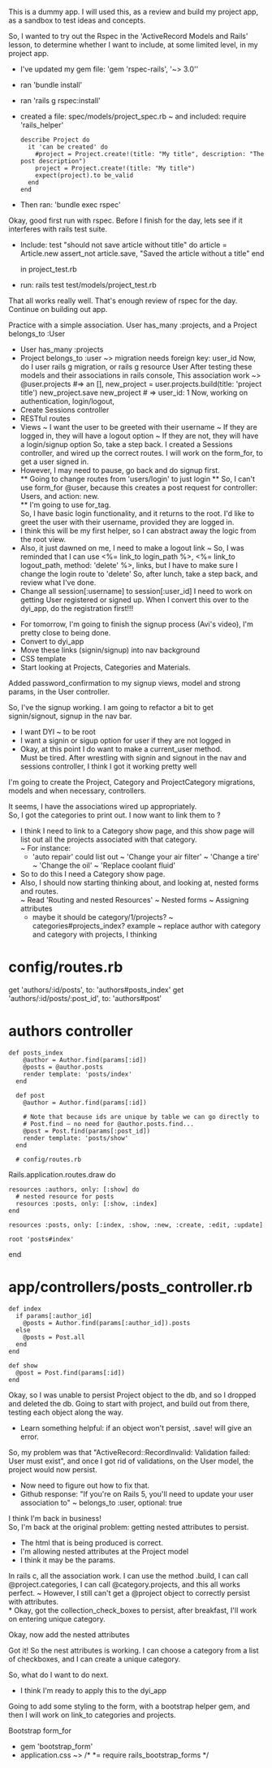 This is a dummy app.  I will used this, as a review and build my project app, as a sandbox to test ideas and concepts.  

So, I wanted to try out the Rspec in the 'ActiveRecord Models and Rails' lesson, to determine whether I want to include, at some limited level, in my project app.
  * I've updated my gem file: 'gem 'rspec-rails', '~> 3.0''
  * ran 'bundle install'
  * ran 'rails g rspec:install'
  * created a file: spec/models/project_spec.rb
   ~ and included:
      require 'rails_helper'

        describe Project do
          it 'can be created' do
            #project = Project.create!(title: "My title", description: "The post description")
            project = Project.create!(title: "My title")
            expect(project).to be_valid
          end
        end
  * Then ran: 'bundle exec rspec'

Okay, good first run with rspec. Before I finish for the day, lets see if it interferes with rails test suite.  
  * Include:
      test "should not save article without title" do
        article = Article.new
        assert_not article.save, "Saved the article without a title"
      end

    in project_test.rb
  * run: rails test test/models/project_test.rb

That all works really well.  That's enough review of rspec for the day.  Continue on building out app.  

Practice with a simple association.  User has_many :projects, and a Project belongs_to :User
  * User
    has_many :projects
  * Project
    belongs_to :user ~> migration needs foreign key: user_id
Now, do I user rails g migration, or rails g resource User
After testing these models and their associations in rails console,
This association work ~> @user.projects #=> an [],
  new_project = user.projects.build(title: 'project title')
  new_project.save
  new_project # => user_id: 1
Now, working on authentication, login/logout,
  * Create Sessions controller
  * RESTful routes
  * Views
    ~ I want the user to be greeted with their username
    ~ If they are logged in, they will have a logout option
    ~ If they are not, they will have a login/signup option
So, take a step back.  I created a Sessions controller, and wired up the correct routes.  I will work on the form_for, to get a user signed in.  
  * However, I may need to pause, go back and do signup first.  
  ** Going to change routes from 'users/login' to just login
  ** So, I can't use form_for @user, because this creates a post request for controller: Users, and action: new.  
  ** I'm going to use for_tag.  
So, I have basic login functionality, and it returns to the root. I'd like to greet the user with their username, provided they are logged in.  
  * I think this will be my first helper, so I can abstract away the logic from the root view.  
  * Also, it just dawned on me, I need to make a logout link
    ~ So, I was reminded that I can use <%= link_to login_path %>, <%= link_to logout_path, method: 'delete' %>, links, but I have to make sure I change the login route to 'delete'
So, after lunch, take a step back, and review what I've done.
  * Change all session[:username] to session[:user_id]
I need to work on getting User registered or signed up.  When I convert this over to the dyi_app, do the registration first!!!  

- For tomorrow, I'm going to finish the signup process (Avi's video), I'm pretty close to being done.  
- Convert to dyi_app
- Move these links (signin/signup) into nav background
- CSS template
- Start looking at Projects, Categories and Materials.  

Added password_confirmation to my signup views, model and strong params, in the User controller.  

So, I've the signup working. I am going to refactor a bit to get signin/signout, signup in the nav bar.  
  * I want DYI ~ to be root
  * I want a signin or sigup option for user if they are not logged in
  * Okay, at this point I do want to make a current_user method.  
Must be tired. After wrestling with signin and signout in the nav and sessions controller, I think I got it working pretty well

I'm going to create the Project, Category and ProjectCategory migrations, models and when necessary, controllers.  

It seems, I have the associations wired up appropriately.  
So, I got the categories to print out.  I now want to link them to ?
  * I think I need to link to a Category show page, and this show page will list out all the projects associated with that category.  
    ~ For instance:
      * 'auto repair' could list out
        ~ 'Change your air filter'
        ~ 'Change a tire'
        ~ 'Change the oil'
        ~ 'Replace coolant fluid'
  * So to do this I need a Category show page.  
  * Also, I should now starting thinking about, and looking at, nested forms and routes.  
    ~ Read 'Routing and nested Resources'
    ~ Nested forms
    ~ Assigning attributes
      * maybe it should be category/1/projects?
        ~ categories#projects_index?
example ~ replace author with category and category with projects, I thinking

# config/routes.rb

  get 'authors/:id/posts', to: 'authors#posts_index'
  get 'authors/:id/posts/:post_id', to: 'authors#post'

# authors controller
    def posts_index
        @author = Author.find(params[:id])
        @posts = @author.posts
        render template: 'posts/index'
      end

      def post
        @author = Author.find(params[:id])

        # Note that because ids are unique by table we can go directly to
        # Post.find — no need for @author.posts.find...
        @post = Post.find(params[:post_id])
        render template: 'posts/show'
      end

      # config/routes.rb

  Rails.application.routes.draw do

    resources :authors, only: [:show] do
      # nested resource for posts
      resources :posts, only: [:show, :index]
    end

    resources :posts, only: [:index, :show, :new, :create, :edit, :update]

    root 'posts#index'
  end

  # app/controllers/posts_controller.rb

    def index
      if params[:author_id]
        @posts = Author.find(params[:author_id]).posts
      else
        @posts = Post.all
      end
    end

    def show
      @post = Post.find(params[:id])
    end

Okay, so I was unable to persist Project object to the db, and so I dropped and deleted the db. Going to start with project, and build out from there, testing each object along the way.  
  * Learn something helpful: if an object won't persist, .save! will give an error.  

So, my problem was that "ActiveRecord::RecordInvalid: Validation failed: User must exist", and once I got rid of validations, on the User model, the project would now persist.  
  * Now need to figure out how to fix that.  
  * Github response: "If you're on Rails 5, you'll need to update your user association to"
    ~ belongs_to :user, optional: true

I think I'm back in business!  
So, I'm back at the original problem: getting nested attributes to persist.  
  * The html that is being produced is correct.  
  * I'm allowing nested attributes at the Project model
  * I think it may be the params.

In rails c, all the association work. I can use the method .build, I can call @project.categories, I can call @category.projects, and this all works perfect.
~ However, I still can't get a @project object to correctly persist with attributes.  
    * Okay, got the collection_check_boxes to persist, after breakfast, I'll work on entering unique category.  

Okay, now add the nested attributes

Got it! So the nest attributes is working. I can choose a category from a list of checkboxes, and I can create a unique category.  

So, what do I want to do next.  
  * I think I'm ready to apply this to the dyi_app

Going to add some styling to the form, with a bootstrap helper gem, and then I will work on link_to categories and projects.  

Bootstrap form_for
  * gem 'bootstrap_form'
  * application.css ~>
  /*
  *= require rails_bootstrap_forms
  */
